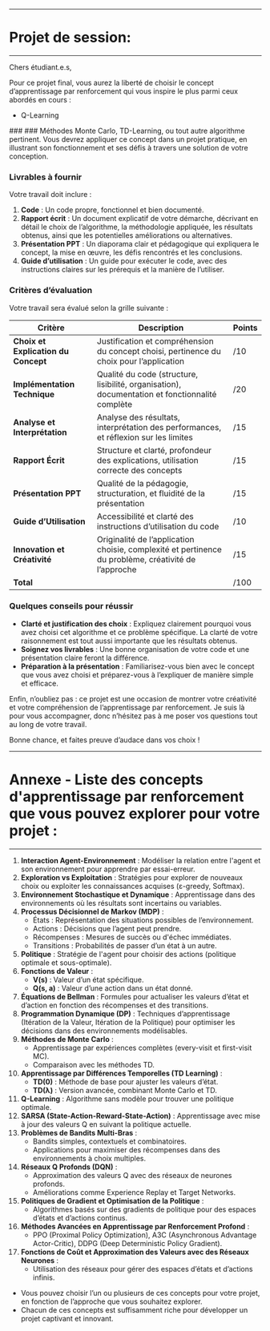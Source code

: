 -----------------------------
# Projet de session: 
-----------------------------

Chers étudiant.e.s,

Pour ce projet final, vous aurez la liberté de choisir le concept d’apprentissage par renforcement qui vous inspire le plus parmi ceux abordés en cours : 

<ul>
   <li> Q-Learning</li>
</ul>
### 
### Méthodes Monte Carlo, TD-Learning, ou tout autre algorithme pertinent. Vous devrez appliquer ce concept dans un projet pratique, en illustrant son fonctionnement et ses défis à travers une solution de votre conception.

### Livrables à fournir

Votre travail doit inclure :

1. **Code** : Un code propre, fonctionnel et bien documenté.
2. **Rapport écrit** : Un document explicatif de votre démarche, décrivant en détail le choix de l’algorithme, la méthodologie appliquée, les résultats obtenus, ainsi que les potentielles améliorations ou alternatives.
3. **Présentation PPT** : Un diaporama clair et pédagogique qui expliquera le concept, la mise en œuvre, les défis rencontrés et les conclusions.
4. **Guide d’utilisation** : Un guide pour exécuter le code, avec des instructions claires sur les prérequis et la manière de l’utiliser.

### Critères d’évaluation

Votre travail sera évalué selon la grille suivante :

| Critère                             | Description                                                                                       | Points |
|-------------------------------------|---------------------------------------------------------------------------------------------------|--------|
| **Choix et Explication du Concept** | Justification et compréhension du concept choisi, pertinence du choix pour l’application          | /10    |
| **Implémentation Technique**        | Qualité du code (structure, lisibilité, organisation), documentation et fonctionnalité complète    | /20    |
| **Analyse et Interprétation**       | Analyse des résultats, interprétation des performances, et réflexion sur les limites               | /15    |
| **Rapport Écrit**                   | Structure et clarté, profondeur des explications, utilisation correcte des concepts               | /15    |
| **Présentation PPT**                | Qualité de la pédagogie, structuration, et fluidité de la présentation                             | /15    |
| **Guide d’Utilisation**             | Accessibilité et clarté des instructions d’utilisation du code                                    | /10    |
| **Innovation et Créativité**        | Originalité de l’application choisie, complexité et pertinence du problème, créativité de l’approche | /15    |
| **Total**                           |                                                                                                   | /100   |

### Quelques conseils pour réussir

- **Clarté et justification des choix** : Expliquez clairement pourquoi vous avez choisi cet algorithme et ce problème spécifique. La clarté de votre raisonnement est tout aussi importante que les résultats obtenus.
- **Soignez vos livrables** : Une bonne organisation de votre code et une présentation claire feront la différence.
- **Préparation à la présentation** : Familiarisez-vous bien avec le concept que vous avez choisi et préparez-vous à l’expliquer de manière simple et efficace.

Enfin, n’oubliez pas : ce projet est une occasion de montrer votre créativité et votre compréhension de l’apprentissage par renforcement. Je suis là pour vous accompagner, donc n’hésitez pas à me poser vos questions tout au long de votre travail.

Bonne chance, et faites preuve d’audace dans vos choix !

------------------------
# Annexe -  Liste des concepts d'apprentissage par renforcement que vous pouvez explorer pour votre projet :
------------------------

1. **Interaction Agent-Environnement** : Modéliser la relation entre l'agent et son environnement pour apprendre par essai-erreur.
2. **Exploration vs Exploitation** : Stratégies pour explorer de nouveaux choix ou exploiter les connaissances acquises (ε-greedy, Softmax).
3. **Environnement Stochastique et Dynamique** : Apprentissage dans des environnements où les résultats sont incertains ou variables.
4. **Processus Décisionnel de Markov (MDP)** :
   - États : Représentation des situations possibles de l’environnement.
   - Actions : Décisions que l’agent peut prendre.
   - Récompenses : Mesures de succès ou d'échec immédiates.
   - Transitions : Probabilités de passer d’un état à un autre.
5. **Politique** : Stratégie de l'agent pour choisir des actions (politique optimale et sous-optimale).
6. **Fonctions de Valeur** :
   - **V(s)** : Valeur d’un état spécifique.
   - **Q(s, a)** : Valeur d’une action dans un état donné.
7. **Équations de Bellman** : Formules pour actualiser les valeurs d’état et d’action en fonction des récompenses et des transitions.
8. **Programmation Dynamique (DP)** : Techniques d’apprentissage (Itération de la Valeur, Itération de la Politique) pour optimiser les décisions dans des environnements modélisables.
9. **Méthodes de Monte Carlo** :
   - Apprentissage par expériences complètes (every-visit et first-visit MC).
   - Comparaison avec les méthodes TD.
10. **Apprentissage par Différences Temporelles (TD Learning)** :
    - **TD(0)** : Méthode de base pour ajuster les valeurs d’état.
    - **TD(λ)** : Version avancée, combinant Monte Carlo et TD.
11. **Q-Learning** : Algorithme sans modèle pour trouver une politique optimale.
12. **SARSA (State-Action-Reward-State-Action)** : Apprentissage avec mise à jour des valeurs Q en suivant la politique actuelle.
13. **Problèmes de Bandits Multi-Bras** :
    - Bandits simples, contextuels et combinatoires.
    - Applications pour maximiser des récompenses dans des environnements à choix multiples.
14. **Réseaux Q Profonds (DQN)** :
    - Approximation des valeurs Q avec des réseaux de neurones profonds.
    - Améliorations comme Experience Replay et Target Networks.
15. **Politiques de Gradient et Optimisation de la Politique** :
    - Algorithmes basés sur des gradients de politique pour des espaces d’états et d’actions continus.
16. **Méthodes Avancées en Apprentissage par Renforcement Profond** :
    - PPO (Proximal Policy Optimization), A3C (Asynchronous Advantage Actor-Critic), DDPG (Deep Deterministic Policy Gradient).
17. **Fonctions de Coût et Approximation des Valeurs avec des Réseaux Neurones** :
    - Utilisation des réseaux pour gérer des espaces d’états et d’actions infinis.

- Vous pouvez choisir l’un ou plusieurs de ces concepts pour votre projet, en fonction de l’approche que vous souhaitez explorer. 
- Chacun de ces concepts est suffisamment riche pour développer un projet captivant et innovant.
